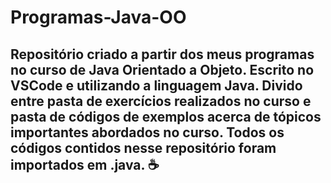 # Programas-Java-OO

## Repositório criado a partir dos meus programas no curso de Java Orientado a Objeto. Escrito no VSCode e utilizando a linguagem Java. Divido entre pasta de exercícios realizados no curso e pasta de códigos de exemplos acerca de tópicos importantes abordados no curso. Todos os códigos contidos nesse repositório foram importados em .java. ☕